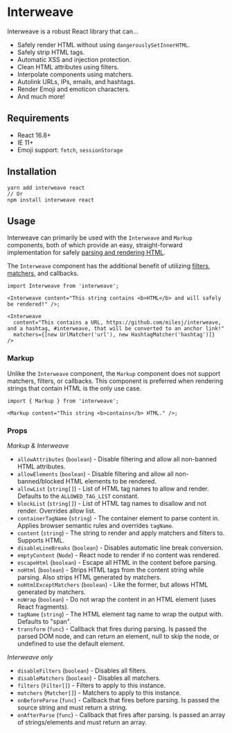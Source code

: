 # Interweave

Interweave is a robust React library that can...

- Safely render HTML without using `dangerouslySetInnerHTML`.
- Safely strip HTML tags.
- Automatic XSS and injection protection.
- Clean HTML attributes using filters.
- Interpolate components using matchers.
- Autolink URLs, IPs, emails, and hashtags.
- Render Emoji and emoticon characters.
- And much more!

## Requirements

- React 16.8+
- IE 11+
- Emoji support: `fetch`, `sessionStorage`

## Installation

```
yarn add interweave react
// Or
npm install interweave react
```

## Usage

Interweave can primarily be used with the `Interweave` and `Markup` components, both of which
provide an easy, straight-forward implementation for safely [parsing and rendering HTML](parser.md).

The `Interweave` component has the additional benefit of utilizing [filters](filters.md),
[matchers](matchers.md), and callbacks.

```tsx
import Interweave from 'interweave';

<Interweave content="This string contains <b>HTML</b> and will safely be rendered!" />;
```

```tsx
<Interweave
  content="This contains a URL, https://github.com/milesj/interweave, and a hashtag, #interweave, that will be converted to an anchor link!"
  matchers={[new UrlMatcher('url'), new HashtagMatcher('hashtag')]}
/>
```

### Markup

Unlike the `Interweave` component, the `Markup` component does not support matchers, filters, or
callbacks. This component is preferred when rendering strings that contain HTML is the only use
case.

```tsx
import { Markup } from 'interweave';

<Markup content="This string <b>contains</b> HTML." />;
```

### Props

_Markup & Interweave_

- `allowAttributes` (`boolean`) - Disable filtering and allow all non-banned HTML attributes.
- `allowElements` (`boolean`) - Disable filtering and allow all non-banned/blocked HTML elements to
  be rendered.
- `allowList` (`string[]`) - List of HTML tag names to allow and render. Defaults to the
  `ALLOWED_TAG_LIST` constant.
- `blockList` (`string[]`) - List of HTML tag names to disallow and not render. Overrides allow
  list.
- `containerTagName` (`string`) - The container element to parse content in. Applies browser
  semantic rules and overrides `tagName`.
- `content` (`string`) - The string to render and apply matchers and filters to. Supports HTML.
- `disableLineBreaks` (`boolean`) - Disables automatic line break conversion.
- `emptyContent` (`Node`) - React node to render if no content was rendered.
- `escapeHtml` (`boolean`) - Escape all HTML in the content before parsing.
- `noHtml` (`boolean`) - Strips HTML tags from the content string while parsing. Also strips HTML
  generated by matchers.
- `noHtmlExceptMatchers` (`boolean`) - Like the former, but allows HTML generated by matchers.
- `noWrap` (`boolean`) - Do not wrap the content in an HTML element (uses React fragments).
- `tagName` (`string`) - The HTML element tag name to wrap the output with. Defaults to "span".
- `transform` (`func`) - Callback that fires during parsing. Is passed the parsed DOM node, and can
  return an element, null to skip the node, or undefined to use the default element.

_Interweave only_

- `disableFilters` (`boolean`) - Disables all filters.
- `disableMatchers` (`boolean`) - Disables all matchers.
- `filters` (`Filter[]`) - Filters to apply to this instance.
- `matchers` (`Matcher[]`) - Matchers to apply to this instance.
- `onBeforeParse` (`func`) - Callback that fires before parsing. Is passed the source string and
  must return a string.
- `onAfterParse` (`func`) - Callback that fires after parsing. Is passed an array of
  strings/elements and must return an array.
